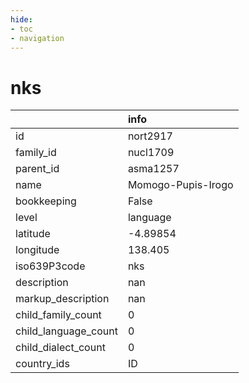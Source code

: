 ```yaml
---
hide:
- toc
- navigation
---
```

# nks
|                      | info               |
|:---------------------|:-------------------|
| id                   | nort2917           |
| family_id            | nucl1709           |
| parent_id            | asma1257           |
| name                 | Momogo-Pupis-Irogo |
| bookkeeping          | False              |
| level                | language           |
| latitude             | -4.89854           |
| longitude            | 138.405            |
| iso639P3code         | nks                |
| description          | nan                |
| markup_description   | nan                |
| child_family_count   | 0                  |
| child_language_count | 0                  |
| child_dialect_count  | 0                  |
| country_ids          | ID                 |